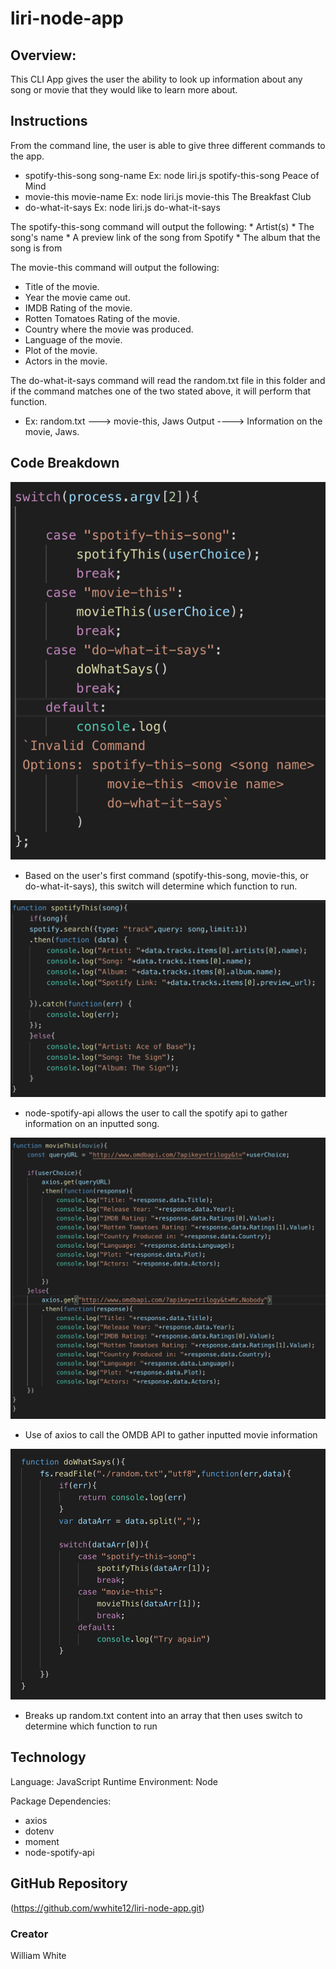 # liri-node-app

## Overview:
This CLI App gives the user the ability to look up information about any song or movie that they would like to learn more about.

## Instructions
From the command line, the user is able to give three different commands to the app.
 * spotify-this-song song-name Ex: node liri.js spotify-this-song Peace of Mind
 * movie-this movie-name Ex: node liri.js movie-this The Breakfast Club
 * do-what-it-says   Ex: node liri.js do-what-it-says

The spotify-this-song command will output the following:
     * Artist(s)
     * The song's name
     * A preview link of the song from Spotify
     * The album that the song is from

The movie-this command will output the following:
 * Title of the movie.
* Year the movie came out.
* IMDB Rating of the movie.
* Rotten Tomatoes Rating of the movie.
* Country where the movie was produced.
* Language of the movie.
* Plot of the movie.
* Actors in the movie.

The do-what-it-says command will read the random.txt file in this folder and if the command matches one of the two stated above, it will perform that function.
* Ex:     random.txt --->  movie-this, Jaws
        Output ----> Information on the movie, Jaws.
## Code Breakdown
![image](./images/primarySwitch.png)
* Based on the user's first command (spotify-this-song, movie-this, or do-what-it-says), this switch will determine which function to run.

![image](./images/spotifyFunction.png)
* node-spotify-api allows the user to call the spotify api to gather information on an inputted song.

![image](./images/movieThisFunction.png)
* Use of axios to call the OMDB API to gather inputted movie information

![image](./images/doWhatSaysFunction.png)
* Breaks up random.txt content into an array that then uses switch to determine which function to run
## Technology
Language: JavaScript
Runtime Environment: Node

Package Dependencies: 
 * axios
 * dotenv
 * moment
 * node-spotify-api

## GitHub Repository
(https://github.com/wwhite12/liri-node-app.git)

### Creator
William White